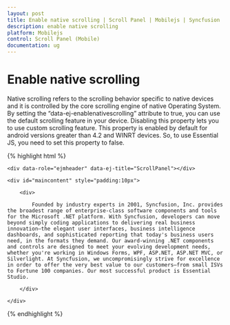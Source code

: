 ```yaml
---
layout: post
title: Enable native scrolling | Scroll Panel | Mobilejs | Syncfusion
description: enable native scrolling 
platform: Mobilejs
control: Scroll Panel (Mobile)
documentation: ug
---
```


# Enable native scrolling 

Native scrolling refers to the scrolling behavior specific to native devices and it is controlled by the core scrolling engine of native Operating System. By setting the “data-ej-enablenativescrolling” attribute to true, you can use the default scrolling feature in your device. Disabling this property lets you to use custom scrolling feature. This property is enabled by default for android versions greater than 4.2 and WINRT devices. So, to use Essential JS, you need to set this property to false.

{% highlight html %}

    <div data-role="ejmheader" data-ej-title="ScrollPanel"></div>

    <div id="maincontent" style="padding:10px">

        <div>

            Founded by industry experts in 2001, Syncfusion, Inc. provides the broadest range of enterprise-class software components and tools for the Microsoft .NET platform. With Syncfusion, developers can move beyond simply coding applications to delivering real business innovation—the elegant user interfaces, business intelligence dashboards, and sophisticated reporting that today's business users need, in the formats they demand. Our award-winning .NET components and controls are designed to meet your evolving development needs, whether you're working in Windows Forms, WPF, ASP.NET, ASP.NET MVC, or Silverlight. At Syncfusion, we uncompromisingly strive for excellence in order to offer the very best value to our customers—from small ISVs to Fortune 100 companies. Our most successful product is Essential Studio.

        </div>

    </div>

<div id="sample_scrollpanel" data-role="ejmscrollpanel" data-ej-target="maincontent" data-ej-enablenativescrolling="true" /> 

{% endhighlight %}